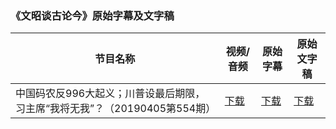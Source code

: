 ### 《文昭谈古论今》原始字幕及文字稿

| 节目名称 | 视频/音频 | 原始字幕 | 原始文字稿 |
|---|---|---|---|
| 中国码农反996大起义；川普设最后期限，习主席“我将无我”？（20190405第554期） | [下载](https://y2mate.com/youtube/AURDoAq3MVA) | [下载](wenzhao/AURDoAq3MVA.srt) | [下载](wenzhao/AURDoAq3MVA.text) | 
